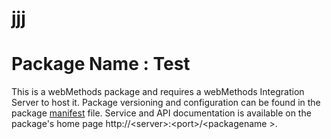# jjj

# Package Name : Test
This is a webMethods package and requires a webMethods Integration Server to host it. Package versioning and configuration can be found in the package [manifest](./Test/manifest.v3) file. Service and API documentation is available on the package's home page http://&lt;server&gt;:&lt;port&gt;/&lt;packagename >.
